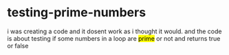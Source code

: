 # testing-prime-numbers
i was creating a code and it dosent work as i thought it would. and the code is about testing if some numbers in a loop are <mark>prime</mark> or not and returns true or false
